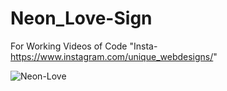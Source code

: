 # Neon_Love-Sign

For Working Videos of Code "Insta-https://www.instagram.com/unique_webdesigns/"

![Neon-Love](https://user-images.githubusercontent.com/26357600/117403768-57b48b00-af26-11eb-9360-677f87f0b18d.gif)
